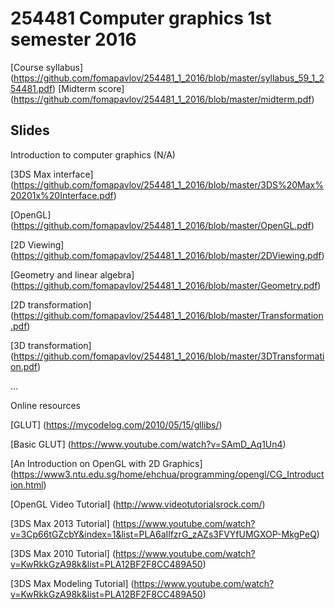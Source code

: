 # 254481 Computer graphics 1st semester 2016 

[Course syllabus] (https://github.com/fomapavlov/254481_1_2016/blob/master/syllabus_59_1_254481.pdf)
[Midterm score] (https://github.com/fomapavlov/254481_1_2016/blob/master/midterm.pdf)

## Slides
Introduction to computer graphics (N/A)

[3DS Max interface] (https://github.com/fomapavlov/254481_1_2016/blob/master/3DS%20Max%20201x%20Interface.pdf)

[OpenGL] (https://github.com/fomapavlov/254481_1_2016/blob/master/OpenGL.pdf)

[2D Viewing] (https://github.com/fomapavlov/254481_1_2016/blob/master/2DViewing.pdf)

[Geometry and linear algebra] (https://github.com/fomapavlov/254481_1_2016/blob/master/Geometry.pdf)

[2D transformation] (https://github.com/fomapavlov/254481_1_2016/blob/master/Transformation.pdf)

[3D transformation] (https://github.com/fomapavlov/254481_1_2016/blob/master/3DTransformation.pdf)

...

Online resources

[GLUT] (https://mycodelog.com/2010/05/15/gllibs/)

[Basic GLUT] (https://www.youtube.com/watch?v=SAmD_Aq1Un4)

[An Introduction on OpenGL with 2D Graphics] (https://www3.ntu.edu.sg/home/ehchua/programming/opengl/CG_Introduction.html)

[OpenGL Video Tutorial] (http://www.videotutorialsrock.com/)

[3DS Max 2013 Tutorial] (https://www.youtube.com/watch?v=3Cp66tGZcbY&index=1&list=PLA6aIlfzrG_zAZs3FVYfUMGXOP-MkgPeQ)

[3DS Max 2010 Tutorial] (https://www.youtube.com/watch?v=KwRkkGzA98k&list=PLA12BF2F8CC489A50)

[3DS Max Modeling Tutorial] (https://www.youtube.com/watch?v=KwRkkGzA98k&list=PLA12BF2F8CC489A50)
